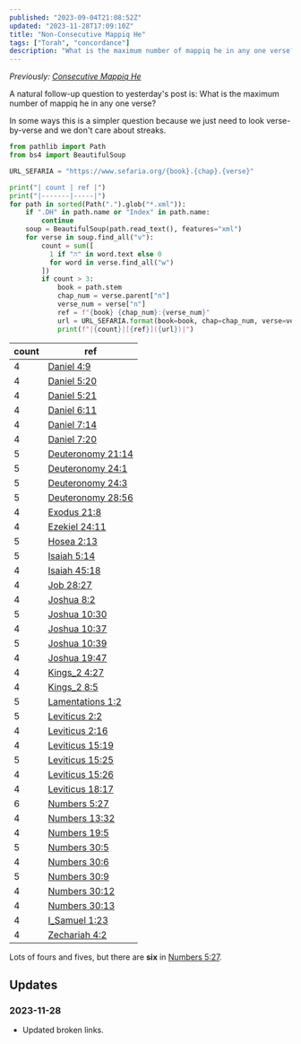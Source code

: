 ```yaml
---
published: "2023-09-04T21:08:52Z"
updated: "2023-11-28T17:09:10Z"
title: "Non-Consecutive Mappiq He"
tags: ["Torah", "concordance"]
description: "What is the maximum number of mappiq he in any one verse?"
---
```


_Previously: [Consecutive Mappiq He](/blog/2023/09/consecutive-mappiq-he.html)_

A natural follow-up question to yesterday's post is: What is the maximum number of mappiq he in any one verse?

In some ways this is a simpler question because we just need to look verse-by-verse and we don't care about streaks.

```python
from pathlib import Path
from bs4 import BeautifulSoup

URL_SEFARIA = "https://www.sefaria.org/{book}.{chap}.{verse}"

print("| count | ref |")
print("|-------|-----|")
for path in sorted(Path(".").glob("*.xml")):
    if ".DH" in path.name or "Index" in path.name:
        continue
    soup = BeautifulSoup(path.read_text(), features="xml")
    for verse in soup.find_all("v"):
        count = sum([
          1 if "הּ" in word.text else 0
          for word in verse.find_all("w")
        ])
        if count > 3:
            book = path.stem
            chap_num = verse.parent["n"]
            verse_num = verse["n"]
            ref = f"{book} {chap_num}:{verse_num}"
            url = URL_SEFARIA.format(book=book, chap=chap_num, verse=verse_num)
            print(f"|{count}|[{ref}]({url})|")
```

| count | ref                                                            |
| ----- | -------------------------------------------------------------- |
| 4     | [Daniel 4:9](https://www.sefaria.org/Daniel.4.9)               |
| 4     | [Daniel 5:20](https://www.sefaria.org/Daniel.5.20)             |
| 4     | [Daniel 5:21](https://www.sefaria.org/Daniel.5.21)             |
| 4     | [Daniel 6:11](https://www.sefaria.org/Daniel.6.11)             |
| 4     | [Daniel 7:14](https://www.sefaria.org/Daniel.7.14)             |
| 4     | [Daniel 7:20](https://www.sefaria.org/Daniel.7.20)             |
| 5     | [Deuteronomy 21:14](https://www.sefaria.org/Deuteronomy.21.14) |
| 5     | [Deuteronomy 24:1](https://www.sefaria.org/Deuteronomy.24.1)   |
| 5     | [Deuteronomy 24:3](https://www.sefaria.org/Deuteronomy.24.3)   |
| 5     | [Deuteronomy 28:56](https://www.sefaria.org/Deuteronomy.28.56) |
| 4     | [Exodus 21:8](https://www.sefaria.org/Exodus.21.8)             |
| 4     | [Ezekiel 24:11](https://www.sefaria.org/Ezekiel.24.11)         |
| 5     | [Hosea 2:13](https://www.sefaria.org/Hosea.2.13)               |
| 5     | [Isaiah 5:14](https://www.sefaria.org/Isaiah.5.14)             |
| 4     | [Isaiah 45:18](https://www.sefaria.org/Isaiah.45.18)           |
| 4     | [Job 28:27](https://www.sefaria.org/Job.28.27)                 |
| 4     | [Joshua 8:2](https://www.sefaria.org/Joshua.8.2)               |
| 5     | [Joshua 10:30](https://www.sefaria.org/Joshua.10.30)           |
| 4     | [Joshua 10:37](https://www.sefaria.org/Joshua.10.37)           |
| 5     | [Joshua 10:39](https://www.sefaria.org/Joshua.10.39)           |
| 4     | [Joshua 19:47](https://www.sefaria.org/Joshua.19.47)           |
| 4     | [Kings_2 4:27](https://www.sefaria.org/II_Kings.4.27)          |
| 4     | [Kings_2 8:5](https://www.sefaria.org/II_Kings.8.5)            |
| 5     | [Lamentations 1:2](https://www.sefaria.org/Lamentations.1.2)   |
| 5     | [Leviticus 2:2](https://www.sefaria.org/Leviticus.2.2)         |
| 4     | [Leviticus 2:16](https://www.sefaria.org/Leviticus.2.16)       |
| 4     | [Leviticus 15:19](https://www.sefaria.org/Leviticus.15.19)     |
| 5     | [Leviticus 15:25](https://www.sefaria.org/Leviticus.15.25)     |
| 4     | [Leviticus 15:26](https://www.sefaria.org/Leviticus.15.26)     |
| 4     | [Leviticus 18:17](https://www.sefaria.org/Leviticus.18.17)     |
| 6     | [Numbers 5:27](https://www.sefaria.org/Numbers.5.27)           |
| 4     | [Numbers 13:32](https://www.sefaria.org/Numbers.13.32)         |
| 4     | [Numbers 19:5](https://www.sefaria.org/Numbers.19.5)           |
| 5     | [Numbers 30:5](https://www.sefaria.org/Numbers.30.5)           |
| 4     | [Numbers 30:6](https://www.sefaria.org/Numbers.30.6)           |
| 5     | [Numbers 30:9](https://www.sefaria.org/Numbers.30.9)           |
| 4     | [Numbers 30:12](https://www.sefaria.org/Numbers.30.12)         |
| 4     | [Numbers 30:13](https://www.sefaria.org/Numbers.30.13)         |
| 4     | [I_Samuel 1:23](https://www.sefaria.org/I_Samuel.1.23)         |
| 4     | [Zechariah 4:2](https://www.sefaria.org/Zechariah.4.2)         |

Lots of fours and fives, but there are **six** in [Numbers 5:27](https://www.sefaria.org/Numbers.5.27).

## Updates

### <span class="rel-date" title="2023-11-28T17:09:10Z">2023-11-28</span>

- Updated broken links.
